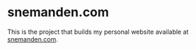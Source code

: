 # snemanden.com

This is the project that builds my personal website available at [snemanden.com](https://snemanden.com).
